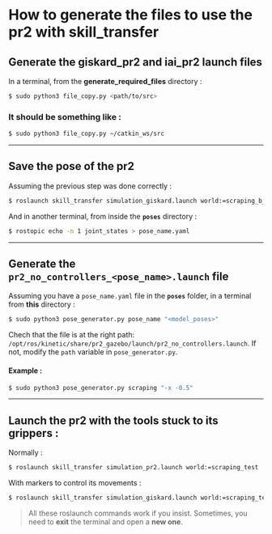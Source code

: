 # How to generate the files to use the pr2 with skill_transfer

## Generate the giskard_pr2 and iai_pr2 launch files
In a terminal, from the **generate_required_files** directory :
```bash
$ sudo python3 file_copy.py <path/to/src>
```

### It should be something like :
```bash
$ sudo python3 file_copy.py ~/catkin_ws/src
```

___
## Save the pose of the pr2
Assuming the previous step was done correctly :
```bash
$ roslaunch skill_transfer simulation_giskard.launch world:=scraping_b_big_bowl_b_serving_spoon.world
```
And in another terminal, from inside the **`poses`** directory :
```bash
$ rostopic echo -n 1 joint_states > pose_name.yaml
```
___
## Generate the `pr2_no_controllers_<pose_name>.launch` file
Assuming you have a `pose_name.yaml` file in the **`poses`** folder, in a terminal from **this** directory :
```bash
$ sudo python3 pose_generator.py pose_name "<model_poses>"
```
Chech that the file is at the right path: `/opt/ros/kinetic/share/pr2_gazebo/launch/pr2_no_controllers.launch`. If not, modify the `path` variable in `pose_generator.py`.

#### Example :
```bash
$ sudo python3 pose_generator.py scraping "-x -0.5"
```

___
## Launch the pr2 with the tools stuck to its grippers :
Normally :
```bash
$ roslaunch skill_transfer simulation_pr2.launch world:=scraping_test
```
With markers to control its movements :
```bash
$ roslaunch skill_transfer simulation_giskard.launch world:=scraping_test
```
> All these roslaunch commands work if you insist. Sometimes, you need to **exit** the terminal and open a **new one**.
